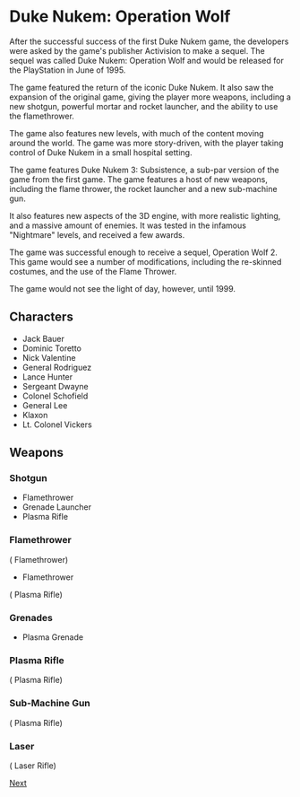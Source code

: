 # Duke Nukem: Operation Wolf

After the successful success of the first Duke Nukem game, the developers were asked by the game's publisher Activision to make a sequel. The sequel was called Duke Nukem: Operation Wolf and would be released for the PlayStation in June of 1995.

The game featured the return of the iconic Duke Nukem. It also saw the expansion of the original game, giving the player more weapons, including a new shotgun, powerful mortar and rocket launcher, and the ability to use the flamethrower.

The game also features new levels, with much of the content moving around the world. The game was more story-driven, with the player taking control of Duke Nukem in a small hospital setting.

The game features Duke Nukem 3: Subsistence, a sub-par version of the game from the first game. The game features a host of new weapons, including the flame thrower, the rocket launcher and a new sub-machine gun.

It also features new aspects of the 3D engine, with more realistic lighting, and a massive amount of enemies. It was tested in the infamous "Nightmare" levels, and received a few awards.

The game was successful enough to receive a sequel, Operation Wolf 2. This game would see a number of modifications, including the re-skinned costumes, and the use of the Flame Thrower.

The game would not see the light of day, however, until 1999.

## Characters

*   Jack Bauer
*   Dominic Toretto
*   Nick Valentine
*   General Rodriguez
*   Lance Hunter
*   Sergeant Dwayne
*   Colonel Schofield
*   General Lee
*   Klaxon
*   Lt. Colonel Vickers



## Weapons

### Shotgun

*   Flamethrower
*   Grenade Launcher
*   Plasma Rifle

### Flamethrower

(   Flamethrower)

*   Flamethrower

(   Plasma Rifle)

### Grenades

*   Plasma Grenade

### Plasma Rifle

(   Plasma Rifle)

### Sub-Machine Gun

(   Plasma Rifle)

### Laser

(   Laser Rifle)

[Next](222.md)
